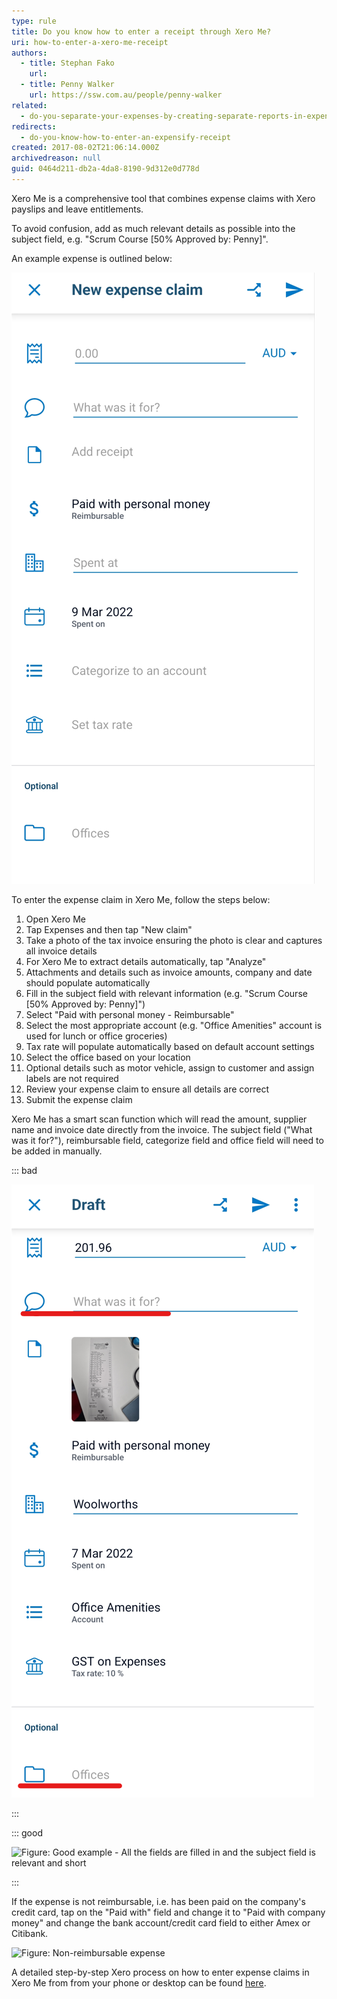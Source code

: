 ```yaml
---
type: rule
title: Do you know how to enter a receipt through Xero Me?
uri: how-to-enter-a-xero-me-receipt
authors:
  - title: Stephan Fako
    url: 
  - title: Penny Walker
    url: https://ssw.com.au/people/penny-walker
related:
  - do-you-separate-your-expenses-by-creating-separate-reports-in-expensify
redirects:
  - do-you-know-how-to-enter-an-expensify-receipt
created: 2017-08-02T21:06:14.000Z
archivedreason: null
guid: 0464d211-db2a-4da8-8190-9d312e0d778d
---
```

Xero Me is a comprehensive tool that combines expense claims with Xero payslips and leave entitlements.

<!--endintro-->

To avoid confusion, add as much relevant details as possible into the subject field, e.g. "Scrum Course [50% Approved by: Penny]".


An example expense is outlined below:

![Figure: New Expense claim required fields](xero-me-example-blank.png)

To enter the expense claim in Xero Me, follow the steps below:
1. Open Xero Me
2. Tap Expenses and then tap "New claim"
3. Take a photo of the tax invoice ensuring the photo is clear and captures all invoice details
4. For Xero Me to extract details automatically, tap "Analyze"
5. Attachments and details such as invoice amounts, company and date should populate automatically
6. Fill in the subject field with relevant information (e.g. "Scrum Course [50% Approved by: Penny]")
7. Select "Paid with personal money - Reimbursable"
8. Select the most appropriate account (e.g. "Office Amenities" account is used for lunch or office groceries)
9. Tax rate will populate automatically based on default account settings
10. Select the office based on your location
11. Optional details such as motor vehicle, assign to customer and assign labels are not required
12. Review your expense claim to ensure all details are correct
13. Submit the expense claim



Xero Me has a smart scan function which will read the amount, supplier name and invoice date directly from the invoice. The subject field ("What was it for?"), reimbursable field, categorize field and office field will need to be added in manually.



::: bad

![Figure: Bad example - The Subject field and Office field are blank](xero-me-bad-example.png)

:::

::: good

![Figure: Good example - All the fields are filled in and the subject field is relevant and short](https://user-images.githubusercontent.com/96279310/158092713-c5aacbfe-bc71-4f26-9ed3-6e7e0c194651.png)

:::

If the expense is not reimbursable, i.e. has been paid on the company's credit card, tap on the "Paid with" field and change it to "Paid with company money" and change the bank account/credit card field to either Amex or Citibank.



![Figure: Non-reimbursable expense](https://user-images.githubusercontent.com/96279310/158093384-b11ab4ac-8e38-433b-b753-a7e8026d3a63.png)

A detailed step-by-step Xero process on how to enter expense claims in Xero Me from from your phone or desktop can be found [here](https://central.xero.com/s/article/Create-a-new-expense?userregion=true#android). 

